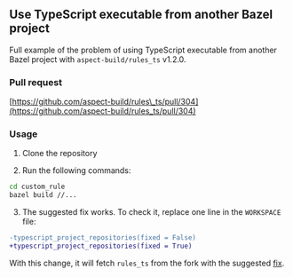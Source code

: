 ## Use TypeScript executable from another Bazel project

Full example of the problem of using TypeScript executable from another Bazel
project with `aspect-build/rules_ts` v1.2.0.

### Pull request

[https://github.com/aspect-build/rules\_ts/pull/304](https://github.com/aspect-build/rules_ts/pull/304)

### Usage

1. Clone the repository

2. Run the following commands:

```sh
cd custom_rule
bazel build //...
```

3. The suggested fix works. To check it, replace one line in the `WORKSPACE` file:

```diff
-typescript_project_repositories(fixed = False)
+typescript_project_repositories(fixed = True)
```

With this change, it will fetch `rules_ts` from the fork with the suggested
[fix](https://github.com/alexander-fenster/rules_ts/commit/0e5539be9a2d8289044e8143f80f0a2e3f6035dd).
